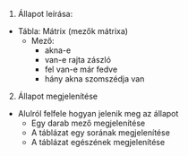 1. Állapot leírása:

- Tábla: Mátrix (mezők mátrixa)
  - Mező: 
    - akna-e
    - van-e rajta zászló
    - fel van-e már fedve
    - hány akna szomszédja van

2. Állapot megjelenítése

- Alulról felfele hogyan jelenik meg az állapot
  - Egy darab mező megjelenítése
  - A táblázat egy sorának megjelenítése
  - A táblázat egészének megjelenítése

